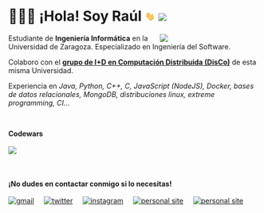 # 👨🏽‍💻 ¡Hola! Soy Raúl <img src="https://raw.githubusercontent.com/ABSphreak/ABSphreak/master/gifs/Hi.gif" width="20px"> ![](https://komarev.com/ghpvc/?username=javierreraul&color=blue)


<img align='right' src='https://user-images.githubusercontent.com/5713670/87202985-820dcb80-c2b6-11ea-9f56-7ec461c497c3.gif' width='200'>

Estudiante de **Ingeniería Informática** en la Universidad de Zaragoza. Especializado en Ingeniería del Software. 

Colaboro con el <a href="https://i3a.unizar.es/es/grupos-de-investigacion/disco">**grupo de I+D en Computación Distribuida (DisCo)**</a> de esta misma Universidad. 

Experiencia en *Java, Python, C++, C, JavaScript (NodeJS), Docker, bases de datos relacionales, MongoDB, distribuciones linux, extreme programming, CI...*

</br>

**Codewars**
</br></br>
<a href="https://www.codewars.com/users/javierreraul"> <img src="https://www.codewars.com/users/javierreraul/badges/large"></a>
</br></br></br>

**¡No dudes en contactar conmigo si lo necesitas!**
</br></br>
<a href="mailto:javierreraul@gmail.com"><img src="https://img.icons8.com/color/70/000000/gmail.png" alt="gmail"></a> &nbsp; &nbsp;
<a href="https://twitter.com/rauljavierre"><img src="https://img.icons8.com/fluent/70/000000/twitter.png" alt="twitter"></a> &nbsp; &nbsp;
<a href="https://www.instagram.com/rauljavierre"><img src="https://img.icons8.com/fluent/70/000000/instagram-new.png" alt="instagram"></a> &nbsp; &nbsp;
<a href="https://rauljavierre.github.io/"><img src="https://img.icons8.com/fluent/70/000000/globe.png" alt="personal site"></a> &nbsp; &nbsp;
<a href="https://www.linkedin.com/in/raul-javierre/"><img src="https://img.icons8.com/color/70/000000/linkedin.png" alt="personal site"></a>

